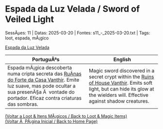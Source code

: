﻿
# Espada da Luz Velada / Sword of Veiled Light

SessÃµes: 11 | Datas: 2025-03-20 | Fontes: s11_-_2025-03-20.txt | Tags: loot, espada, mÃ¡gico

[Espada da Luz Velada](espada_luz_velada.png)

| PortuguÃªs | English |
|-----------|---------|
| Espada mÃ¡gica descoberta numa cripta secreta das [RuÃ­nas do Forte da Casa Vanthir](ruinas_do_forte_da_casa_vanthir.md). Emite luz suave, mas pode ocultar a sua presenÃ§a Ã  vontade do portador. Eficaz contra criaturas das sombras. | Magic sword discovered in a secret crypt within the [Ruins of House Vanthir](ruinas_do_forte_da_casa_vanthir.md). Emits soft light, but can hide its glow at the wielders will. Effective against shadow creatures. |

[(Voltar a Loot & Itens MÃ¡gicos / Back to Loot & Magic Items)](loot.md)  
[(Voltar Ã  PÃ¡gina Inicial / Back to Home Page)](../../home.md)


























